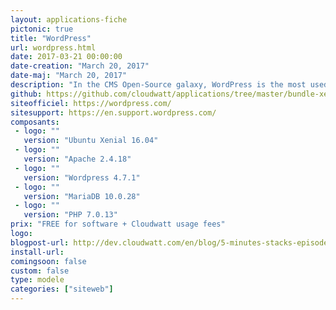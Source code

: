```yaml
---
layout: applications-fiche
pictonic: true
title: "WordPress"
url: wordpress.html
date: 2017-03-21 00:00:00
date-creation: "March 20, 2017"
date-maj: "March 20, 2017"
description: "In the CMS Open-Source galaxy, WordPress is the most used in term of community, available features and user adoption. The Automattic compagny, which develop and distribute Wordpress, provides a SaaS offer allowing a user to create its blog in few minutes. However, those who experiments know that limits can be easily found by the wordpress.com hosting capabilities. Today, Cloudwatt provides the necessary toolset to start your Wordpress instance in a few minutes and to become its master. The deployement base is an Ubuntu xenial instance. The Apache and MariaDB servers are deployed on a single instance."
github: https://github.com/cloudwatt/applications/tree/master/bundle-xenial-wordpress
siteofficiel: https://wordpress.com/
sitesupport: https://en.support.wordpress.com/
composants:
 - logo: ""
   version: "Ubuntu Xenial 16.04"
 - logo: ""
   version: "Apache 2.4.18"
 - logo: ""
   version: "Wordpress 4.7.1"
 - logo: ""
   version: "MariaDB 10.0.28"
 - logo: ""
   version: "PHP 7.0.13" 
prix: "FREE for software + Cloudwatt usage fees"
logo: 
blogpost-url: http://dev.cloudwatt.com/en/blog/5-minutes-stacks-episode-fifty-five-wordpress.html
install-url: 
comingsoon: false
custom: false
type: modele
categories: ["siteweb"]
---
```

